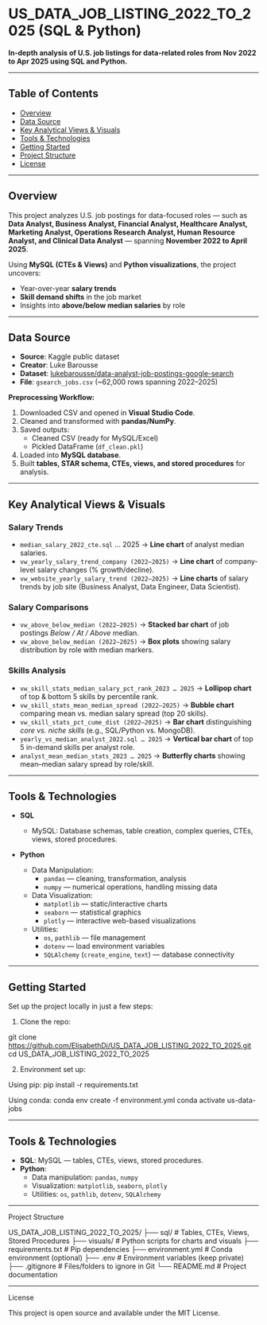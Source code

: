 # US_DATA_JOB_LISTING_2022_TO_2025 (SQL & Python)

**In-depth analysis of U.S. job listings for data-related roles from Nov 2022 to Apr 2025 using SQL and Python.**

---

##  Table of Contents
- [Overview](#overview)
- [Data Source](#data-source)
- [Key Analytical Views & Visuals](#key-analytical-views--visuals)
- [Tools & Technologies](#tools--technologies)
- [Getting Started](#-getting-started)
- [Project Structure](#project-structure)
- [License](#license)

---

## Overview
This project analyzes U.S. job postings for data-focused roles — such as **Data Analyst, Business Analyst, Financial Analyst, Healthcare Analyst, Marketing Analyst, Operations Research Analyst, Human Resource Analyst, and Clinical Data Analyst** — spanning **November 2022 to April 2025**.  

Using **MySQL (CTEs & Views)** and **Python visualizations**, the project uncovers:
- Year-over-year **salary trends**
- **Skill demand shifts** in the job market
- Insights into **above/below median salaries** by role

---

## Data Source
- **Source**: Kaggle public dataset  
- **Creator**: Luke Barousse  
- **Dataset**: [lukebarousse/data-analyst-job-postings-google-search](https://www.kaggle.com/datasets/lukebarousse/data-analyst-job-postings-google-search)  
- **File**: `gsearch_jobs.csv` (~62,000 rows spanning 2022–2025)

**Preprocessing Workflow:**
1. Downloaded CSV and opened in **Visual Studio Code**.  
2. Cleaned and transformed with **pandas/NumPy**.  
3. Saved outputs:  
   - Cleaned CSV (ready for MySQL/Excel)  
   - Pickled DataFrame (`df_clean.pkl`)  
4. Loaded into **MySQL database**.  
5. Built **tables, STAR schema, CTEs, views, and stored procedures** for analysis.  

---

## Key Analytical Views & Visuals

### Salary Trends
- `median_salary_2022_cte.sql` … 2025 → **Line chart** of analyst median salaries.  
- `vw_yearly_salary_trend_company (2022–2025)` → **Line chart** of company-level salary changes (% growth/decline).  
- `vw_website_yearly_salary_trend (2022–2025)` → **Line charts** of salary trends by job site (Business Analyst, Data Engineer, Data Scientist).  

### Salary Comparisons
- `vw_above_below_median (2022–2025)` → **Stacked bar chart** of job postings *Below / At / Above* median.  
- `vw_above_below_median (2022–2025)` → **Box plots** showing salary distribution by role with median markers.  

### Skills Analysis
- `vw_skill_stats_median_salary_pct_rank_2023 … 2025` → **Lollipop chart** of top & bottom 5 skills by percentile rank.  
- `vw_skill_stats_mean_median_spread (2022–2025)` → **Bubble chart** comparing mean vs. median salary spread (top 20 skills).  
- `vw_skill_stats_pct_cume_dist (2022–2025)` → **Bar chart** distinguishing *core vs. niche skills* (e.g., SQL/Python vs. MongoDB).  
- `yearly_vs_median_analyst_2022.sql … 2025` → **Vertical bar chart** of top 5 in-demand skills per analyst role.  
- `analyst_mean_median_stats_2023 … 2025` → **Butterfly charts** showing mean–median salary spread by role/skill.  

---

## Tools & Technologies

- **SQL**
  - MySQL: Database schemas, table creation, complex queries, CTEs, views, stored procedures.  

- **Python**
  - Data Manipulation:  
    - `pandas` — cleaning, transformation, analysis  
    - `numpy` — numerical operations, handling missing data  
  - Data Visualization:  
    - `matplotlib` — static/interactive charts  
    - `seaborn` — statistical graphics  
    - `plotly` — interactive web-based visualizations  
  - Utilities:  
    - `os`, `pathlib` — file management  
    - `dotenv` — load environment variables  
    - `SQLAlchemy` (`create_engine`, `text`) — database connectivity  

---

## Getting Started

Set up the project locally in just a few steps:

1. Clone the repo:
 
git clone https://github.com/ElisabethDi/US_DATA_JOB_LISTING_2022_TO_2025.git
cd US_DATA_JOB_LISTING_2022_TO_2025

2. Environment set up:

Using pip:
     pip install -r requirements.txt


Using conda:
    conda env create -f environment.yml
    conda activate us-data-jobs
    
---

## Tools & Technologies
- **SQL**: MySQL — tables, CTEs, views, stored procedures.  
- **Python**:  
  - Data manipulation: `pandas`, `numpy`  
  - Visualization: `matplotlib`, `seaborn`, `plotly`  
  - Utilities: `os`, `pathlib`, `dotenv`, `SQLAlchemy`  

---

Project Structure

US_DATA_JOB_LISTING_2022_TO_2025/
├── sql/ # Tables, CTEs, Views, Stored Procedures
├── visuals/ # Python scripts for charts and visuals
├── requirements.txt # Pip dependencies
├── environment.yml # Conda environment (optional)
├── .env # Environment variables (keep private)
├── .gitignore # Files/folders to ignore in Git
└── README.md # Project documentation

---
 License

This project is open source and available under the MIT License.

